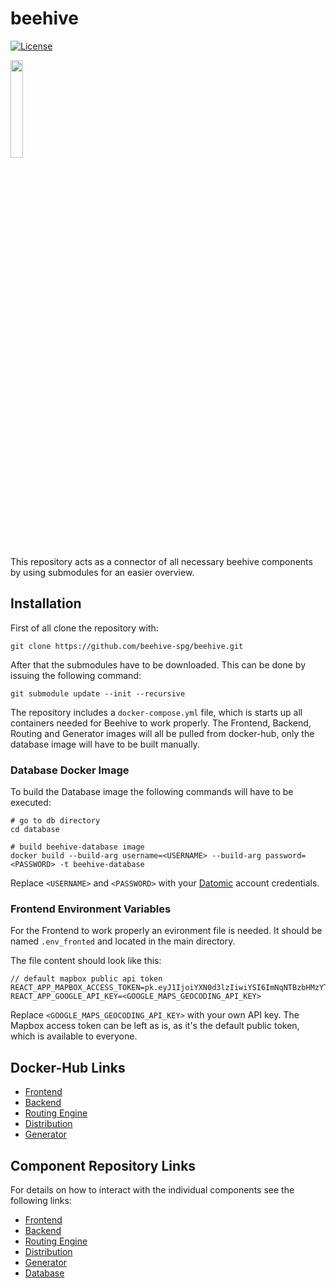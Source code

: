 # beehive

[![License](https://img.shields.io/badge/License-Apache%202.0-blue.svg)](https://opensource.org/licenses/Apache-2.0)

<img src="https://i.imgur.com/VnKmMI0.png" width="20%">

This repository acts as a connector of all necessary beehive components by using submodules for an
easier overview. 

## Installation
First of all clone the repository with:
```
git clone https://github.com/beehive-spg/beehive.git
```

After that the submodules have to be downloaded. This can be done by issuing the following command:
```
git submodule update --init --recursive
```

The repository includes a ```docker-compose.yml``` file, which is starts up all containers needed
for Beehive to work properly. The Frontend, Backend, Routing and Generator images will all be pulled
from docker-hub, only the database image will have to be built manually.

### Database Docker Image
To build the Database image the following commands will have to be executed:

```
# go to db directory
cd database

# build beehive-database image
docker build --build-arg username=<USERNAME> --build-arg password=<PASSWORD> -t beehive-database
```

Replace ```<USERNAME>``` and ```<PASSWORD>``` with your [Datomic](https://my.datomic.com/login) account credentials.

### Frontend Environment Variables
For the Frontend to work properly an evironment file is needed. It should be named
```.env_fronted``` and located in the main directory.

The file content should look like this:
```
// default mapbox public api token
REACT_APP_MAPBOX_ACCESS_TOKEN=pk.eyJ1IjoiYXN0d3lzIiwiYSI6ImNqNTBzbHMzYTJkMTkycXFqOHV2bDFwc28ifQ.BAEjuFoOh6TfXlYKwRfRrg
REACT_APP_GOOGLE_API_KEY=<GOOGLE_MAPS_GEOCODING_API_KEY>
```

Replace ```<GOOGLE_MAPS_GEOCODING_API_KEY>``` with your own API key.
The Mapbox access token can be left as is, as it's the default public token, which is available to
everyone.

## Docker-Hub Links
- [Frontend](https://hub.docker.com/r/astwys/beehive-frontend/)
- [Backend](https://hub.docker.com/r/astwys/beehive-backend/)
- [Routing Engine](https://hub.docker.com/r/langhaarzombie/beehive-routing/)
- [Distribution](https://hub.docker.com/r/dschonas/beehive-distribution/)
- [Generator](https://hub.docker.com/r/dschonas/beehive-generator/)

## Component Repository Links
For details on how to interact with the individual components see the following links:
- [Frontend](https://github.com/beehive-spg/beehive-frontend)
- [Backend](https://github.com/beehive-spg/beehive-backend)
- [Routing Engine](https://github.com/beehive-spg/beehive-routing)
- [Distribution](https://github.com/beehive-spg/beehive-drone-distribution)
- [Generator](https://github.com/beehive-spg/beehive-order-generator)
- [Database](https://github.com/beehive-spg/beehive-database)
